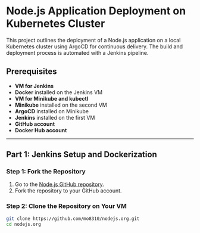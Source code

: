 
# Node.js Application Deployment on Kubernetes Cluster

This project outlines the deployment of a Node.js application on a local Kubernetes cluster using ArgoCD for continuous delivery. The build and deployment process is automated with a Jenkins pipeline. 

## Prerequisites

- **VM for Jenkins**
- **Docker** installed on the Jenkins VM
- **VM for Minikube and kubectl**
- **Minikube** installed on the second VM
- **ArgoCD** installed on Minikube
- **Jenkins** installed on the first VM
- **GitHub account**
- **Docker Hub account**

---

## Part 1: Jenkins Setup and Dockerization

### Step 1: Fork the Repository
1. Go to the [Node.js GitHub repository](https://github.com/nodejs/nodejs.org.git).
2. Fork the repository to your GitHub account.

### Step 2: Clone the Repository on Your VM
```bash
git clone https://github.com/mo8310/nodejs.org.git
cd nodejs.org
